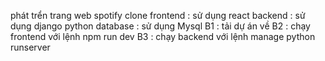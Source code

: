 phát trển trang web spotify clone 
frontend : sử dụng react 
backend : sử dụng django python 
database : sử dụng Mysql
B1 : tải dự án về 
B2 : chạy frontend với lệnh npm run dev 
B3 : chạy backend với lệnh manage python runserver

